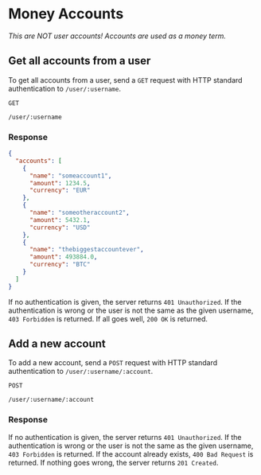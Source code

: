 # Money Accounts
*This are NOT user accounts! Accounts are used as a money term.*
## Get all accounts from a user
To get all accounts from a user, send a `GET` request with HTTP standard authentication to `/user/:username`.

`GET`
```
/user/:username
```  
### Response
```json
{
  "accounts": [
    {
      "name": "someaccount1",
      "amount": 1234.5,
      "currency": "EUR"
    },
    {
      "name": "someotheraccount2",
      "amount": 5432.1,
      "currency": "USD"
    },
    {
      "name": "thebiggestaccountever",
      "amount": 493884.0,
      "currency": "BTC"
    }
  ]
}
```
If no authentication is given, the server returns `401 Unauthorized`. If the authentication is wrong or the user is not the same as the given username, `403 Forbidden` is returned. If all goes well, `200 OK` is returned.

## Add a new account
To add a new account, send a `POST` request with HTTP standard authentication to `/user/:username/:account`.

`POST`
```
/user/:username/:account
```
### Response
If no authentication is given, the server returns `401 Unauthorized`. If the authentication is wrong or the user is not the same as the given username, `403 Forbidden` is returned. If the account already exists, `400 Bad Request` is returned. If nothing goes wrong, the server returns `201 Created`.
